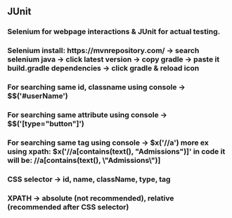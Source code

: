 <h2>JUnit</h2>

<h3>Selenium for webpage interactions & JUnit for actual testing.</h3>
<h3>Selenium install: https://mvnrepository.com/ -> search selenium java -> click latest version -> copy gradle -> paste it build.gradle dependencies -> click gradle & reload icon</h3>
<h3>For searching same id, classname using console -> $$('#userName')</h3>
<h3>For searching same attribute using console -> $$('[type="button"]')</h3>
<h3>For searching same tag using console -> $x('//a') more ex using xpath: $x('//a[contains(text(), "Admissions")]' in code it will be: //a[contains(text(), \"Admissions\")]</h3>
<h3>CSS selector -> id, name, className, type, tag</h3>
<h3>XPATH -> absolute (not recommended), relative (recommended after CSS selector)</h3>